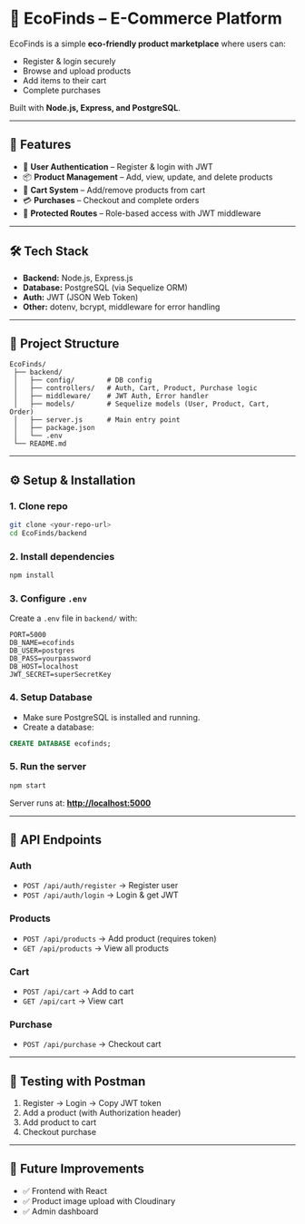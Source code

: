# 📖 EcoFinds – E-Commerce Platform

EcoFinds is a simple **eco-friendly product marketplace** where users can:

* Register & login securely
* Browse and upload products
* Add items to their cart
* Complete purchases

Built with **Node.js, Express, and PostgreSQL**.

---

## 🚀 Features

* 👤 **User Authentication** – Register & login with JWT
* 📦 **Product Management** – Add, view, update, and delete products
* 🛒 **Cart System** – Add/remove products from cart
* 💳 **Purchases** – Checkout and complete orders
* 🔐 **Protected Routes** – Role-based access with JWT middleware

---

## 🛠 Tech Stack

* **Backend:** Node.js, Express.js
* **Database:** PostgreSQL (via Sequelize ORM)
* **Auth:** JWT (JSON Web Token)
* **Other:** dotenv, bcrypt, middleware for error handling

---

## 📂 Project Structure

```
EcoFinds/
 ├── backend/
 │   ├── config/        # DB config
 │   ├── controllers/   # Auth, Cart, Product, Purchase logic
 │   ├── middleware/    # JWT Auth, Error handler
 │   ├── models/        # Sequelize models (User, Product, Cart, Order)
 │   ├── server.js      # Main entry point
 │   ├── package.json
 │   └── .env
 └── README.md
```

---

## ⚙️ Setup & Installation

### 1. Clone repo

```bash
git clone <your-repo-url>
cd EcoFinds/backend
```

### 2. Install dependencies

```bash
npm install
```

### 3. Configure `.env`

Create a `.env` file in `backend/` with:

```env
PORT=5000
DB_NAME=ecofinds
DB_USER=postgres
DB_PASS=yourpassword
DB_HOST=localhost
JWT_SECRET=superSecretKey
```

### 4. Setup Database

* Make sure PostgreSQL is installed and running.
* Create a database:

```sql
CREATE DATABASE ecofinds;
```

### 5. Run the server

```bash
npm start
```

Server runs at: **[http://localhost:5000](http://localhost:5000)**

---

## 🔎 API Endpoints

### Auth

* `POST /api/auth/register` → Register user
* `POST /api/auth/login` → Login & get JWT

### Products

* `POST /api/products` → Add product (requires token)
* `GET /api/products` → View all products

### Cart

* `POST /api/cart` → Add to cart
* `GET /api/cart` → View cart

### Purchase

* `POST /api/purchase` → Checkout cart

---

## 🧪 Testing with Postman

1. Register → Login → Copy JWT token
2. Add a product (with Authorization header)
3. Add product to cart
4. Checkout purchase

---

## 📌 Future Improvements

* ✅ Frontend with React
* ✅ Product image upload with Cloudinary
* ✅ Admin dashboard

